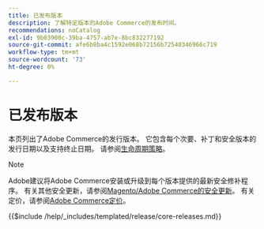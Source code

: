 ```yaml
---
title: 已发布版本
description: 了解特定版本的Adobe Commerce的发布时间。
recommendations: noCatalog
exl-id: 9b03900c-39ba-4757-ab7e-8bc832277192
source-git-commit: afe6b8ba4c1592e068b72156b72540346966c719
workflow-type: tm+mt
source-wordcount: '73'
ht-degree: 0%

---
```


# 已发布版本

本页列出了Adobe Commerce的发行版本。 它包含每个次要、补丁和安全版本的发行日期以及支持终止日期。 请参阅[生命周期策略](lifecycle-policy.md)。

>[!NOTE]
>
>Adobe建议将Adobe Commerce安装或升级到每个版本提供的最新安全修补程序。
>有关其他安全更新，请参阅[Magento/Adobe Commerce的安全更新](https://helpx.adobe.com/cn/security/products/magento.html)。
>有关定价，请参阅[Adobe Commerce定价](https://business.adobe.com/products/magento/pricing.html)。

{{$include /help/_includes/templated/release/core-releases.md}}
